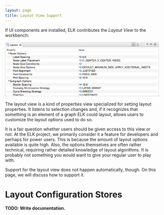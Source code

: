 ```yaml
---
layout: page
title: Layout View Support
---
```

If UI components are installed, ELK contributes the _Layout View_ to the workbench:

![ELK Layout View](graphics/layout_view.png)

The layout view is a kind of properties view specialized for setting layout properties. It listens to selection changes and, if it recognizes that something is an element of a graph ELK could layout, allows users to customize the layout options used to do so.

It is a fair question whether users should be given access to this view or not. At the ELK project, we primarily consider it a feature for developers and perhaps for power users. This is because the amount of layout options available is quite high. Also, the options themselves are often rather technical, requiring rather detailed knowledge of layout algorithms. It is probably not something you would want to give your regular user to play with.

Support for the layout view does not happen automatically, though. On this page, we will discuss how to support it.


# Layout Configuration Stores

**TODO: Write documentation.**
